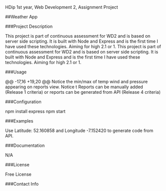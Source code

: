 HDip 1st year, Web Development 2, Assignment Project

##Weather App

###Project Description

This project is part of continuous assessment for WD2 and is based on server side scripting. It is built with Node and Express and is the first time I have used these technologies. Aiming for high 2.1 or 1.
This project is part of continuous assessment for WD2 and is based on server side scripting. It is built with Node and Express and is the first time I have used these technologies.
Aiming for high 2.1 or 1.

###Usage

@@ -17,16 +19,20 @@ Notice the min/max of temp wind and pressure appearing on reports view. Notice t
Reports can be manually added (Release 1 criteria) or reports can be generated from API (Release 4 criteria)

###Configuration

npm install express 
npm start

###Examples

Use Latitude: 52.160858 and Longitude -7.152420 to generate code from API.

###Documentation

N/A

###License

Free License

###Contact Info